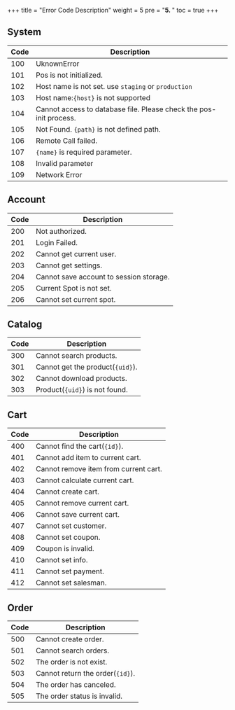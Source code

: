 +++
title = "Error Code Description"
weight = 5
pre = "<b>5. </b>"
toc = true
+++


## System

|Code|Description|
|---|---|
|100|UknownError|
|101|Pos is not initialized.|
|102|Host name is not set. use `staging` or `production`|
|103|Host name:`{host}` is not supported|
|104|Cannot access to database file. Please check the pos-init process.|
|105|Not Found. `{path}` is not defined path.|
|106|Remote Call failed.|
|107|`{name}` is required parameter.|
|108|Invalid parameter|
|109|Network Error|

## Account

|Code|Description|
|---|---|
|200|Not authorized.|
|201|Login Failed.|
|202|Cannot get current user.|
|203|Cannot get settings.|
|204|Cannot save account to session storage.|
|205|Current Spot is not set.|
|206|Cannot set current spot.|

## Catalog

|Code|Description|
|---|---|
|300|Cannot search products.|
|301|Cannot get the product(`{uid}`).|
|302|Cannot download products.|
|303|Product(`{uid}`) is not found.|

## Cart

|Code|Description|
|---|---|
|400|Cannot find the cart(`{id}`).|
|401|Cannot add item to current cart.|
|402|Cannot remove item from current cart.|
|403|Cannot calculate current cart.|
|404|Cannot create cart.|
|405|Cannot remove current cart.|
|406|Cannot save current cart.|
|407|Cannot set customer.|
|408|Cannot set coupon.|
|409|Coupon is invalid.|
|410|Cannot set info.|
|411|Cannot set payment.|
|412|Cannot set salesman.|

## Order

|Code|Description|
|---|---|
|500|Cannot create order.|
|501|Cannot search orders.|
|502|The order is not exist.|
|503|Cannot return the order(`{id}`).|
|504|The order has canceled.|
|505|The order status is invalid.|


